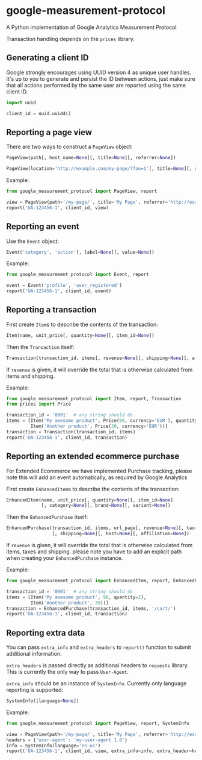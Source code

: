 google-measurement-protocol
===========================

A Python implementation of Google Analytics Measurement Protocol

Transaction handling depends on the `prices` library.


Generating a client ID
----------------------

Google strongly encourages using UUID version 4 as unique user handles.
It's up to you to generate and persist the ID between actions, just make
sure that all actions performed by the same user are reported using the
same client ID.

```python
import uuid

client_id = uuid.uuid4()
```


Reporting a page view
---------------------

There are two ways to construct a `PageView` object:
```python
PageView(path[, host_name=None][, title=None][, referrer=None])
```
```python
PageView(location='http://example.com/my-page/?foo=1'[, title=None][, referrer=None])
```

Example:
```python
from google_measurement_protocol import PageView, report

view = PageView(path='/my-page/', title='My Page', referrer='http://example.com/')
report('UA-123456-1', client_id, view)
```


Reporting an event
------------------

Use the `Event` object:
```python
Event('category', 'action'[, label=None][, value=None])
```

Example:
```python
from google_measurement_protocol import Event, report

event = Event('profile', 'user_registered')
report('UA-123456-1', client_id, event)
```


Reporting a transaction
-----------------------

First create `Item`s to describe the contents of the transaction:
```python
Item(name, unit_price[, quantity=None][, item_id=None])
```

Then the `Transaction` itself:
```python
Transaction(transaction_id, items[, revenue=None][, shipping=None][, affiliation=None])
```
If `revenue` is given, it will override the total that is otherwise calculated
from items and shipping.

Example:
```python
from google_measurement_protocol import Item, report, Transaction
from prices import Price

transaction_id = '0001'  # any string should do
items = [Item('My awesome product', Price(90, currency='EUR'), quantity=2),
         Item('Another product', Price(30, currency='EUR'))]
transaction = Transaction(transaction_id, items)
report('UA-123456-1', client_id, transaction)
```


Reporting an extended ecommerce purchase
----------------------------------------

For Extended Ecommerce we have implemented Purchase tracking, please note
this will add an event automatically, as required by Google Analytics

First create `EnhancedItem`s to describe the contents of the transaction:
```python
EnhancedItem(name, unit_price[, quantity=None][, item_id=None]
             [, category=None][, brand=None][, variant=None])
```

Then the `EnhancedPurchase` itself:
```python
EnhancedPurchase(transaction_id, items, url_page[, revenue=None][, tax=None]
                 [, shipping=None][, host=None][, affiliation=None])
```
If `revenue` is given, it will override the total that is otherwise calculated
from items, taxes and shipping. please note you have to add an explicit path
when creating your `EnhancedPurchase` instance.

Example:
```python
from google_measurement_protocol import EnhancedItem, report, EnhancedPurchase

transaction_id = '0001'  # any string should do
items = [Item('My awesome product', 90, quantity=2),
         Item('Another product', 30))]
transaction = EnhancedPurchase(transaction_id, items, '/cart/')
report('UA-123456-1', client_id, transaction)
```


Reporting extra data
--------------------

You can pass `extra_info` and `extra_headers` to `report()` function to submit
additional information.

`extra_headers` is passed directly as additional headers to `requests`
library. This is currently the only way to pass `User-Agent`.

`extra_info` should be an instance of `SystemInfo`. Currently only language
reporting is supported:

```python
SystemInfo([language=None])
```

Example:
```python
from google_measurement_protocol import PageView, report, SystemInfo

view = PageView(path='/my-page/', title='My Page', referrer='http://example.com/')
headers = {'user-agent': 'my-user-agent 1.0'}
info = SystemInfo(language='en-us')
report('UA-123456-1', client_id, view, extra_info=info, extra_header=headers)
```

